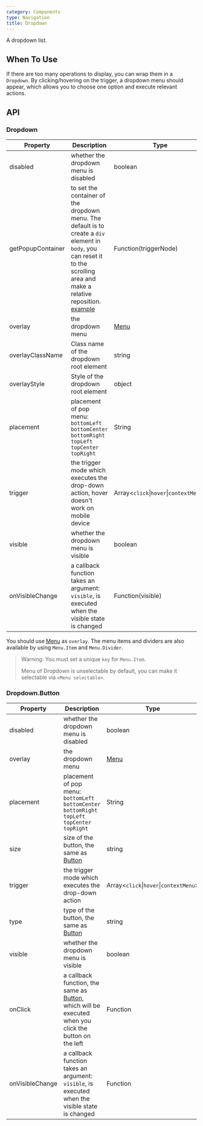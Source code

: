 ```yaml
---
category: Components
type: Navigation
title: Dropdown
---
```


A dropdown list.

## When To Use

If there are too many operations to display, you can wrap them in a `Dropdown`. By clicking/hovering on the trigger, a dropdown menu should appear, which allows you to choose one option and execute relevant actions.

## API

### Dropdown

| Property | Description | Type | Default |
| -------- | ----------- | ---- | ------- |
| disabled | whether the dropdown menu is disabled | boolean | - |
| getPopupContainer | to set the container of the dropdown menu. The default is to create a `div` element in `body`, you can reset it to the scrolling area and make a relative reposition. [example](https://codepen.io/afc163/pen/zEjNOy?editors=0010) | Function(triggerNode) | `() => document.body` |
| overlay | the dropdown menu | [Menu](/components/menu) | - |
| overlayClassName | Class name of the dropdown root element | string | - |
| overlayStyle | Style of the dropdown root element | object | - |
| placement | placement of pop menu: `bottomLeft` `bottomCenter` `bottomRight` `topLeft` `topCenter` `topRight` | String | `bottomLeft` |
| trigger | the trigger mode which executes the drop-down action, hover doesn't work on mobile device | Array&lt;`click`\|`hover`\|`contextMenu`> | `['hover']` |
| visible | whether the dropdown menu is visible | boolean | - |
| onVisibleChange | a callback function takes an argument: `visible`, is executed when the visible state is changed | Function(visible) | - |

You should use [Menu](/components/menu/) as `overlay`. The menu items and dividers are also available by using `Menu.Item` and `Menu.Divider`.

> Warning: You must set a unique `key` for `Menu.Item`.
>
> Menu of Dropdown is unselectable by default, you can make it selectable via `<Menu selectable>`.

### Dropdown.Button

| Property | Description | Type | Default |
| -------- | ----------- | ---- | ------- |
| disabled | whether the dropdown menu is disabled | boolean | - |
| overlay | the dropdown menu | [Menu](/components/menu) | - |
| placement | placement of pop menu: `bottomLeft` `bottomCenter` `bottomRight` `topLeft` `topCenter` `topRight` | String | `bottomLeft` |
| size | size of the button, the same as [Button](/components/button) | string | `default` |
| trigger | the trigger mode which executes the drop-down action | Array&lt;`click`\|`hover`\|`contextMenu`> | `['hover']` |
| type | type of the button, the same as [Button](/components/button) | string | `default` |
| visible | whether the dropdown menu is visible | boolean | - |
| onClick | a callback function, the same as [Button](/components/button), which will be executed when you click the button on the left | Function | - |
| onVisibleChange | a callback function takes an argument: `visible`, is executed when the visible state is changed | Function | - |
